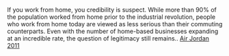 If you work from home, you credibility is suspect. While more than 90% of the population worked from home prior to the industrial revolution, people who work from home today are viewed as less serious than their commuting counterparts. Even with the number of home-based businesses expanding at an incredible rate, the question of legitimacy still remains..
 <a href="http://www.jewellrealestateagency.com/uploads/jpshoponline.asp?cheap=products-c181.html" title="Air Jordan 2011">Air Jordan 2011</a>